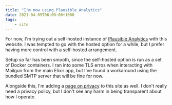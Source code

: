 ```yaml
---
title: "I'm now using Plausible Analytics"
date: 2021-04-09T06:00:00+1000
tags:
    - site
---
```


For now, I'm trying out a self-hosted instance of [Plausible Analytics](https://plausible.io/) with this website. I was tempted to go with the hosted option for a while, but I prefer having more control with a self-hosted arrangement.

Setup so far has been smooth, since the self-hosted option is run as a set of Docker containers. I ran into some TLS erros when interacting with Mailgun from the main Elixir app, but I've found a workaround using the bundled SMTP server that will be fine for now.

Alongside this, I'm adding a [page on privacy](/privacy/) to this site as well. I don't really need a privacy policy, but I don't see any harm in being transparent about how I operate.
